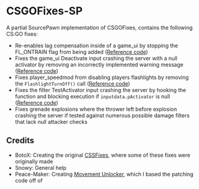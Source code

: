 # CSGOFixes-SP
A partial SourcePawn implementation of CSGOFixes, contains the following CS:GO fixes:

- Re-enables lag compensation inside of a game_ui by stopping the FL_ONTRAIN flag from being added ([Reference code](https://github.com/perilouswithadollarsign/cstrike15_src/blob/master/game/server/game_ui.cpp#L292))
- Fixes the game_ui Deactivate input crashing the server with a null activator by removing an incorrectly implemented warning message ([Reference code](https://github.com/perilouswithadollarsign/cstrike15_src/blob/master/game/server/game_ui.cpp#L173))
- Fixes player_speedmod from disabling players flashlights by removing the `FlashlightTurnOff()` call ([Reference code](https://github.com/perilouswithadollarsign/cstrike15_src/blob/master/game/server/player.cpp#L8165))
- Fixes the filter TestActivator input crashing the server by hooking the function and blocking execution if `inputdata.pActivator` is null ([Reference code](https://github.com/perilouswithadollarsign/cstrike15_src/blob/master/game/server/filters.cpp#L65))
- Fixes grenade explosions where the thrower left before explosion crashing the server if tested against numerous possible damage filters that lack null attacker checks

## Credits
- BotoX: Creating the original [CSSFixes](https://git.botox.bz/CSSZombieEscape/sm-ext-CSSFixes), where some of these fixes were originally made
- Snowy: General help
- Peace-Maker: Creating [Movement Unlocker](https://forums.alliedmods.net/showthread.php?t=255298), which I based the patching code off of